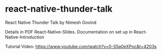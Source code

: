 # react-native-thunder-talk
React Native Thunder Talk by Nimesh Govind

Details in PDF React-Native-Slides. 
Documentation on set up in React-Native-Introduction

Tutorial Video: 
https://www.youtube.com/watch?v=0-S5a0eXPoc&t=4203s

